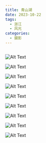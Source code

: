 ```yaml
---
title: 青山湖
date: 2023-10-22
tags:
  - 浙江
  - 风光
categories:
  - 摄影
---
```


<img src="https://blog-1321452376.cos.ap-shanghai.myqcloud.com/%E6%91%84%E5%BD%B1%2F%E9%9D%92%E5%B1%B1%E6%B9%96%2Fhaou-1057899.jpg" alt="">

<!-- more -->

![Alt Text](https://blog-1321452376.cos.ap-shanghai.myqcloud.com/%E6%91%84%E5%BD%B1%2F%E9%9D%92%E5%B1%B1%E6%B9%96%2Fhaou-1057889.jpg)

![Alt Text](https://blog-1321452376.cos.ap-shanghai.myqcloud.com/%E6%91%84%E5%BD%B1%2F%E9%9D%92%E5%B1%B1%E6%B9%96%2Fhaou-1057893.jpg)

![Alt Text](https://blog-1321452376.cos.ap-shanghai.myqcloud.com/%E6%91%84%E5%BD%B1%2F%E9%9D%92%E5%B1%B1%E6%B9%96%2Fhaou-1057898.jpg)

![Alt Text](https://blog-1321452376.cos.ap-shanghai.myqcloud.com/%E6%91%84%E5%BD%B1%2F%E9%9D%92%E5%B1%B1%E6%B9%96%2Fhaou-1057930.jpg)

![Alt Text](https://blog-1321452376.cos.ap-shanghai.myqcloud.com/%E6%91%84%E5%BD%B1%2F%E9%9D%92%E5%B1%B1%E6%B9%96%2Fhaou-1057947.jpg)

![Alt Text](https://blog-1321452376.cos.ap-shanghai.myqcloud.com/%E6%91%84%E5%BD%B1%2F%E9%9D%92%E5%B1%B1%E6%B9%96%2Fhaou-1057961.jpg)

![Alt Text](https://blog-1321452376.cos.ap-shanghai.myqcloud.com/%E6%91%84%E5%BD%B1%2F%E9%9D%92%E5%B1%B1%E6%B9%96%2Fhaou-1058007.jpg)

![Alt Text](https://blog-1321452376.cos.ap-shanghai.myqcloud.com/%E6%91%84%E5%BD%B1%2F%E9%9D%92%E5%B1%B1%E6%B9%96%2Fhaou-1058009.jpg)

![Alt Text](https://blog-1321452376.cos.ap-shanghai.myqcloud.com/%E6%91%84%E5%BD%B1%2F%E9%9D%92%E5%B1%B1%E6%B9%96%2Fhaou-1058024.jpg)
